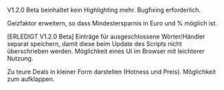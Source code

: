 V1.2.0 Beta beinhaltet kein Highlighting mehr. Bugfixing erforderlich.

Geizfaktor erweitern, so dass Mindestersparnis in Euro und % möglich ist. 

[ERLEDIGT V1.2.0 Beta] 
Einträge für ausgeschlossene Wörter/Händler separat speichern, damit diese beim Update des Scripts nicht überschrieben werden. Möglichkeit eines UI im Browser mit leichterer Nutzung.

Zu teure Deals in kleiner Form darstellen (Hotness und Preis). Möglichkeit zum aufklappen.

